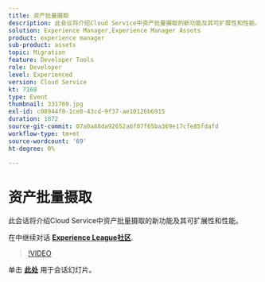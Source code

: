 ```yaml
---
title: 资产批量摄取
description: 此会议将介绍Cloud Service中资产批量摄取的新功能及其可扩展性和性能。 此会话作为Adobe Developers Live内容活动的一部分提供。
solution: Experience Manager,Experience Manager Assets
product: experience manager
sub-product: assets
topic: Migration
feature: Developer Tools
role: Developer
level: Experienced
version: Cloud Service
kt: 7168
type: Event
thumbnail: 331769.jpg
exl-id: c08944f0-1ce0-43cd-9f37-ae10126b6915
duration: 1872
source-git-commit: 07a0a88da92652a6f07f65ba369e17cfe85fdafd
workflow-type: tm+mt
source-wordcount: '69'
ht-degree: 0%

---
```


# 资产批量摄取

此会话将介绍Cloud Service中资产批量摄取的新功能及其可扩展性和性能。

在中继续对话 **[Experience League社区](https://adobe.ly/36Yd3v6)**.

>[!VIDEO](https://video.tv.adobe.com/v/331769/?quality=12&learn=on&hidetitle=true)

单击 **[此处](/help/adobe-developers-live/assets/asset-bulk-ingestion.pdf)** 用于会话幻灯片。
